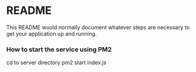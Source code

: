 # README #

This README would normally document whatever steps are necessary to get your application up and running.

### How to start the service using PM2 ###

cd to server directory
pm2 start index.js